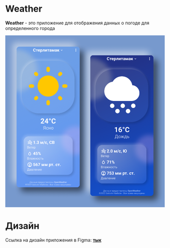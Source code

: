# Weather

**Weather** - это приложение для отображения данных о погоде для определенного города

![alt text](https://github.com/BleynChannel/Weather/blob/master/images/Weather.png)

# Дизайн

Ссылка на дизайн приложения в Figma: [**тык**](https://www.figma.com/file/lJ41JQiJaWn7ZBHVfqx56S/Weather)